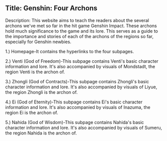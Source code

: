 ## Title: Genshin: Four Archons

Description: This website aims to teach the readers about the several archons we've met so far in the hit game Genshin Impact. These archons hold much significance to the game and its lore. This serves as a guide to the importance and stories of each of the archons of the regions so far, especially for Genshin newbies. 

1.) Homepage-It contains the hyperlinks to the four subpages. 

2.) Venti (God of Freedom)-This subpage contains Venti's basic character information and lore. It's also accompanied by visuals of Mondstadt, the region Venti is the archon of. 

3.) Zhongli (God of Contracts)-This subpage contains Zhongli's basic character information and lore. It's also accompanied by visuals of Liyue, the region Zhongli is the archon of. 

4.) Ei (God of Eternity)-This subpage contains Ei's basic character information and lore. It's also accompanied by visuals of Inazuma, the region Ei is the archon of. 

5.) Nahida (God of Wisdom)-This subpage contains Nahida's basic character information and lore. It's also accompanied by visuals of Sumeru, the region Nahida is the archon of. 
